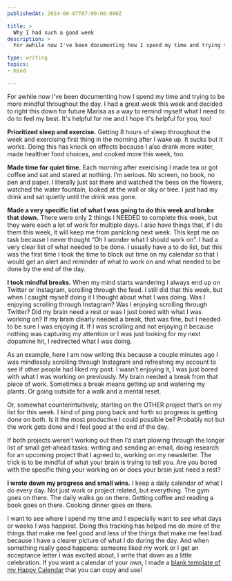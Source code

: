 ```yaml
---
publishedAt: 2024-08-07T07:00:00.000Z

title: >
  Why I had such a good week
description: >
  For awhile now I've been documenting how I spend my time and trying to be more mindful throughout the day. I had a great week this week and decided to right this down for future Marisa as a way to remind myself what I need to do to feel my best. It's helpful for me and I hope it's helpful for you, too! 

type: writing
topics:
- mind

---
```


For awhile now I've been documenting how I spend my time and trying to be more mindful throughout the day. I had a great week this week and decided to right this down for future Marisa as a way to remind myself what I need to do to feel my best. It's helpful for me and I hope it's helpful for you, too! 

**Prioritized sleep and exercise.** Getting 8 hours of sleep throughout the week and exercising first thing in the morning after I wake up. It sucks but it works. Doing this has knock on effects because I also drank more water, made healthier food choices, and cooked more this week, too.

**Made time for quiet time.** Each morning after exercising I made tea or got coffee and sat and stared at nothing. I’m serious. No screen, no book, no pen and paper. I literally just sat there and watched the bees on the flowers, watched the water fountain, looked at the wall or sky or tree. I just had my drink and sat quietly until the drink was gone.

**Made a very specific list of what I was going to do this week and broke that down.** There were only 2 things I NEEDED to complete this week, but they were each a lot of work for multiple days. I also have things that, if I do them this week, it will keep me from panicking next week. This kept me on task because I never thought “Oh I wonder what I should work on”. I had a very clear list of what needed to be done. I usually have a to do list, but this was the first time I took the time to block out time on my calendar so that I would get an alert and reminder of what to work on and what needed to be done by the end of the day.

**I took mindful breaks.** When my mind starts wandering I always end up on Twitter or Instagram, scrolling through the feed. I still did that this week, but when I caught myself doing it I thought about what I was doing. Was I enjoying scrolling through Instagram? Was I enjoying scrolling through Twitter? Did my brain need a rest or was I just bored with what I was working on? If my brain clearly needed a break, that was fine, but I needed to be sure I was enjoying it. If I was scrolling and not enjoying it because nothing was capturing my attention or I was just looking for my next dopamine hit, I redirected what I was doing. 

As an example, here I am now writing this because a couple minutes ago I was mindlessly scrolling through Instagram and refreshing my account to see if other people had liked my post. I wasn’t enjoying it, I was just bored with what I was working on previously. My brain needed a break from that piece of work. Sometimes a break means getting up and watering my plants. Or going outside for a walk and a mental reset. 

Or, somewhat counterintuitively, starting on the OTHER project that’s on my list for this week. I kind of ping pong back and forth so progress is getting done on both. Is it the most productive I could possible be? Probably not but the work gets done and I feel good at the end of the day. 

If both projects weren’t working out then I’d start plowing through the longer list of small get-ahead tasks: writing and sending an email, doing research for an upcoming project that I agreed to, working on my newsletter. The trick is to be mindful of what your brain is trying to tell you. Are you bored with the specific thing your working on or does your brain just need a rest?

**I wrote down my progress and small wins.** I keep a daily calendar of what I do every day. Not just work or project related, but everything. The gym goes on there. The daily walks go on there. Getting coffee and reading a book goes on there. Cooking dinner goes on there. 

I want to see where I spend my time and I especially want to see what days or weeks I was happiest. Doing this tracking has helped me do more of the things that make me feel good and less of the things that make me feel bad because I have a clearer picture of what I do during the day. And when something really good happens: someone liked my work or I get an acceptance letter I was excited about, I write that down as a little celebration. If you want a calendar of your own, I made a [blank template of my Happy Calendar](https://marisamorby.notion.site/The-Happy-Calendar-e074bd3bdace423c8000946e2f21c9ae?pvs=4) that you can copy and use!